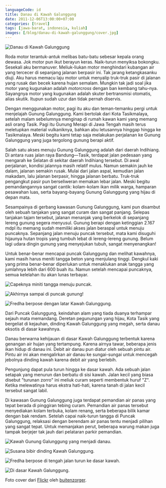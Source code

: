 ```yaml
---
languageCode: id
title: Danau di Kawah Galunggung
date: 2011-12-06T13:00:00+07:00
categories: [travel]
tags: [jawa-barat, indonesia, kuliah]
images: [/blog/danau-di-kawah-galunggung/cover.jpg]
---
```

![Danau di Kawah Galunggung](cover.jpg)

Roda motor terantuk-antuk melibas batu-batu sebesar kepala orang dewasa. Jok motor pun ikut berayun keras. Naik-turun menyiksa bokongku. Sesekali aku bermanuver. Meliuk-liukan motor menghindari kubangan air yang tercecer di sepanjang jalanan berpasir ini. Tak jarang ketangkasanku diuji. Aku harus memacu laju motor untuk menyalip truk-truk pasir di jalanan yang rusak dan becek karena hujan semalam. Mungkin tak jadi soal jika motor yang kugunakan adalah *motorcross* dengan ban kembang tahu-nya. Sayangnya motor yang kugunakan adalah skuter bertransmisi otomatis, alias skutik. Itupun sudah uzur dan tidak pernah diservis.

Dengan menggunakan motor, pagi itu aku dan teman-temanku pergi untuk menjelajah Gunung Galunggung. Kami bertolak dari Kota Tasikmalaya, setelah malam sebelumnya menginap di rumah kawan kami yang memang asli orang Tasik. Pagi itu Gunung Merapi di Jawa Tengah masih terus meletupkan material vulkaniknya, bahkan abu letusannya hinggap hingga ke Tasikmalaya. Meski begitu kami tetap saja melakukan perjalanan ke Gunung Galunggung yang juga tergolong gunung berapi aktif.

Salah satu akses menuju Gunung Galunggung adalah dari daerah Indihiang. Di antara ruas jalan raya Bandung—Tasik, terdapat jalan pedesaan yang mengarah ke Selatan di sekitar daerah Indihiang tersebut. Di awal perjalanan, kondisi jalannya masih relatif mulus. Namun semakin jauh ke dalam, jalanan semakin rusak. Mulai dari jalan aspal, kemudian jalan makadam, lalu jalanan berpasir, hingga jalanan berbatu. Truk-truk pengangkut pasir pun berseliweran memakan lebar jalan. Meski begitu pemandangannya sangat cantik: kolam-kolam ikan milik warga, hamparan pesawahan luas, serta bayang-bayang Gunung Galunggung yang hijau di depan mata.

Sesampainya di gerbang kawasan Gunung Galunggung, kami pun disambut oleh sebuah tanjakan yang sangat curam dan sangat panjang. Selepas tanjakan tajam tersebut, jalanan menanjak yang berkelok di sepanjang lereng gunung segera menyusul. Gunung berapi dengan ketinggian 2.167 mdpl itu memang sudah memiliki akses jalan beraspal untuk menuju puncaknya. Sepanjang jalan menuju puncak tersebut, mata kami disuguhi hijaunya hutan tropis yang tumbuh lebat di lereng-lereng gunung. Belum lagi udara dingin gunung yang menyejukan tubuh, sangat menyenangkan!

Untuk benar-benar mencapai puncak Galunggung dan melihat kawahnya, kami masih harus meniti tangga beton yang menjulang tinggi. Dengkul kaki yang prima benar-benar diperlukan untuk menaklukan anak tangga yang jumlahnya lebih dari 600 buah itu. Namun setelah mencapai puncaknya, semua kelelahan itu akan lunas terbayar.

![Capeknya miniti tangga menuju puncak.](01-istirahat-menuju-puncak.jpg)

![Akhirnya sampai di puncak gunung!](02-sampai-di-puncak.jpg)

![Fredha berpose dengan latar Kawah Galunggung.](03-fredha-di-puncak-galunggung.jpg)

Dari Puncak Galunggung, keindahan alam yang tiada duanya terhampar sejauh mata memandang. Deretan pegunungan yang hijau, Kota Tasik yang bergeliat di kejauhan, dinding Kawah Galunggung yang megah, serta danau eksotis di dasar kawahnya.

Danau berwarna kehijauan di dasar Kawah Galunggung terbentuk karena genangan air hujan yang tertampung. Karena airnya tawar, beberapa jenis ikan hidup di danau ini. Debit air danau pun diatur oleh sebuah pintu air. Pintu air ini akan mengalirkan air danau ke sungai-sungai untuk mencegah jebolnya dinding kawah karena debit air yang berlebih.

Pengunjung dapat pula turun hingga ke dasar kawah. Ada sebuah jalan setapak yang menurun dan berbatu di sisi kawah. Jalan kecil yang biasa disebut "turunan zorro" ini meliuk curam seperti membentuk huruf "Z". Ketika melewatinya harus ekstra hati-hati, karena tanah di jalan kecil tersebut sangat labil.

Di kawasan Gunung Galunggung juga terdapat pemandian air panas yang tepat berada di pinggiran tebing curam. Pemandian air panas tersebut menyediakan kolam terbuka, kolam renang, serta beberapa bilik kamar dengan bak rendam. Setelah capai naik-turun tangga di Puncak Galunggung, relaksasi dengan berendam air panas tentu menjadi pilihan yang sangat tepat. Untuk memanjakan perut, beberapa warung makan juga tampak berjejer tak jauh dari pelataran parkir pemandian.

![Kawah Gunung Galunggung yang menjadi danau.](04-kawah-galunggung.jpg)

![Susana bibir dinding Kawah Galunggung.](05-ngaso-dulu.jpg)

![Fredha berpose di tengah jalan turun ke dasar kawah.](06-fredha-berpose.jpg)

![Di dasar Kawah Galunggung.](07-di-dasar-kawah.jpg)

Foto cover dari [Flickr](https://www.flickr.com/photos/buitenzorger/8035404797/in/photostream/) oleh [buitenzorger](https://www.flickr.com/photos/buitenzorger/).
